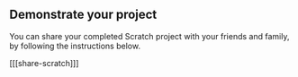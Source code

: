 ## Demonstrate your project

You can share your completed Scratch project with your friends and family, by following the instructions below.

[[[share-scratch]]]
